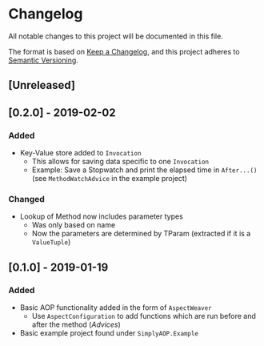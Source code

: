 # Changelog
All notable changes to this project will be documented in this file.

The format is based on [Keep a Changelog](https://keepachangelog.com/en/1.0.0/),
and this project adheres to [Semantic Versioning](https://semver.org/spec/v2.0.0.html).

## [Unreleased]

## [0.2.0] - 2019-02-02

### Added

- Key-Value store added to `Invocation`
  - This allows for saving data specific to one `Invocation`
  - Example: Save a Stopwatch and print the elapsed time in `After...()` (see `MethodWatchAdvice` in the example project)

### Changed

- Lookup of Method now includes parameter types
  - Was only based on name
  - Now the parameters are determined by TParam (extracted if it is a `ValueTuple`)

## [0.1.0] - 2019-01-19

### Added

- Basic AOP functionality added in the form of `AspectWeaver`
  - Use `AspectConfiguration` to add functions which are run before and after the method (*Advices*)
- Basic example project found under `SimplyAOP.Example`